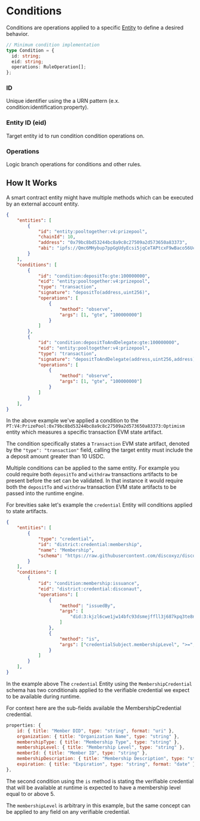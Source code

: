 # Conditions

Conditions are operations applied to a specific [Entity](/architecture/entities) to define a desired behavior.

```ts
// Minimum condition implementation
type Condition = {
  id: string;
  eid: string;
  operations: RuleOperation[];
};
```

### ID
Unique identifier using the a URN pattern (e.x. condition:identification:property).

### Entity ID (eid)
Target entity id to run condition condition operations on.

### Operations
Logic branch operations for conditions and other rules.

## How It Works
A smart contract entity might have multiple methods which can be executed by an external account entity.

```json
{
    "entities": [
		{
			"id": "entity:pooltogether:v4:prizepool",
			"chainId": 10,
			"address": "0x79bc8bd53244bc8a9c8c27509a2d573650a83373",
			"abi": "ipfs://Qmc6MHybup7ppGgUdyEcsi5jqCeTAPtcxF9wBaco56Uc1H"
		}
	],
	"conditions": [
		{
			"id": "condition:depositTo:gte:100000000",
			"eid": "entity:pooltogether:v4:prizepool",
			"type": "transaction",
			"signature": "depositTo(address,uint256)",
			"operations": [
				{
					"method": "observe",
					"args": [1, "gte", "100000000"]
				}
			]
		},
		{
			"id": "condition:depositToAndDelegate:gte:100000000",
			"eid": "entity:pooltogether:v4:prizepool",
			"type": "transaction",
			"signature": "depositToAndDelegate(address,uint256,address)",
			"operations": [
				{
					"method": "observe",
					"args": [1, "gte", "100000000"]
				}
			]
		}
	],
}
```

In the above example we've applied a condition to the `PT:V4:PrizePool:0x79bc8bd53244bc8a9c8c27509a2d573650a83373:Optimism` entity which measures a specific transaction EVM state artifact.

The condition specifically states a `Transaction` EVM state artifact, denoted by the `"type": "transaction"` field, calling the target entity must include the a deposit amount greater than 10 USDC.

Multiple conditions can be applied to the same entity. For example you could require both `depositTo` and `withdraw` transactions artifacts to be present before the set can be validated. In that instance it would require both the `depositTo` and `withdraw` transaction EVM state artifacts to be passed into the runtime engine.

For brevities sake let's example the `credential` Entity will conditions applied to state artifacts.

```json
{
    "entities": [
		{
			"type": "credential",
			"id": "district:credential:membership",
			"name": "Membership",
			"schema": "https://raw.githubusercontent.com/discoxyz/disco-schemas/main/json/MembershipCredential/1-0-0.json"
		}
	],
	"conditions": [
		{
			"id": "condition:membership:issuance",
			"eid": "district:credential:disconaut",
			"operations": [
				{
					"method": "issuedBy",
					"args": [
						"did:3:kjzl6cwe1jw14bfc93dsmejffll3j687kpq3te8ntmcjb98erxj9x8mdrdompf6"
					]
				},
				{
					"method": "is",
					"args": ["credentialSubject.membershipLevel", ">=", "5"]
				}
			]
		}
	],
}
```

In the example above The `credential` Entity using the `MembershipCredential` schema has two conditionals applied to the verifiable credential we expect to be available during runtime.

For context here are the sub-fields available the MembershipCredential credential.

```js
properties: {
    id: { title: "Member DID", type: "string", format: "uri" },
    organization: { title: "Organization Name", type: "string" },
    membershipType: { title: "Membership Type", type: "string" },
    membershipLevel: { title: "Membership Level", type: "string" },
    memberId: { title: "Member ID", type: "string" },
    membershipDescription: { title: "Membership Description", type: "string" },
    expiration: { title: "Expiration", type: "string", format: "date" },
},
```

The second condition using the `is` method is stating the verifiable credential that will be available at runtime is expected to have a membership level equal to or above 5.

The `membershipLevel` is arbitrary in this example, but the same concept can be applied to any field on any verifiable credential.